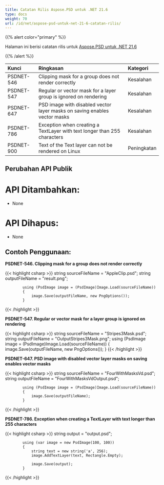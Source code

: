 ```yaml
---
title: Catatan Rilis Aspose.PSD untuk .NET 21.6
type: docs
weight: 70
url: /id/net/aspose-psd-untuk-net-21-6-catatan-rilis/
---
```


{{% alert color="primary" %}}

Halaman ini berisi catatan rilis untuk [Aspose.PSD untuk .NET 21.6](https://www.nuget.org/packages/Aspose.PSD/)

{{% /alert %}}

|**Kunci**|**Ringkasan**|**Kategori**|
| :- | :- | :- |
|PSDNET-546|Сlipping mask for a group does not render correctly|Kesalahan|
|PSDNET-547|Regular or vector mask for a layer group is ignored on rendering|Kesalahan|
|PSDNET-647|PSD image with disabled vector layer masks on saving enables vector masks|Kesalahan|
|PSDNET-786|Exception when creating a TextLayer with text longer than 255 characters|Kesalahan|
|PSDNET-900|Text of the Text layer can not be rendered on Linux|Peningkatan|

## **Perubahan API Publik**
# **API Ditambahkan:**
- None

# **API Dihapus:**
- None

## **Contoh Penggunaan:**

**PSDNET-546. Сlipping mask for a group does not render correctly**

{{< highlight csharp >}}
            string sourceFileName = "AppleClip.psd";
            string outputFileName = "result.png";

            using (PsdImage image = (PsdImage)Image.Load(sourceFileName))
            {
                image.Save(outputFileName, new PngOptions());
            }
{{< /highlight >}}

**PSDNET-547. Regular or vector mask for a layer group is ignored on rendering**

{{< highlight csharp >}}
        string sourceFileName = "Stripes3Mask.psd";
        string outputFileName = "OutputStripes3Mask.png";
        using (PsdImage image = (PsdImage)Image.Load(sourceFileName))
        {
            image.Save(outputFileName, new PngOptions());
        }
{{< /highlight >}}

**PSDNET-647. PSD image with disabled vector layer masks on saving enables vector masks**

{{< highlight csharp >}}
            string sourceFileName = "FourWithMasksVd.psd";
            string outputFileName = "FourWithMasksVdOutput.psd";

            using (PsdImage image = (PsdImage)Image.Load(sourceFileName))
            {
                image.Save(outputFileName);
            }
{{< /highlight >}}

**PSDNET-786. Exception when creating a TextLayer with text longer than 255 characters**

{{< highlight csharp >}}
            string output = "output.psd";

            using (var image = new PsdImage(100, 100))
            {
                string text = new string('a', 256);
                image.AddTextLayer(text, Rectangle.Empty);

                image.Save(output);
            }
{{< /highlight >}}
